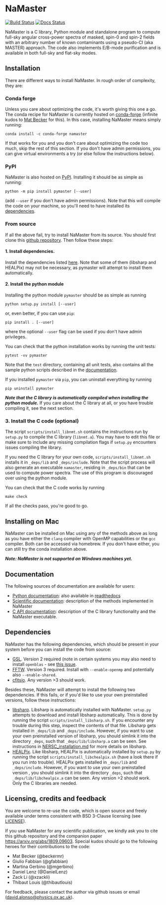 # NaMaster
[![Build Status](https://travis-ci.org/LSSTDESC/NaMaster.svg?branch=master)](https://travis-ci.org/LSSTDESC/NaMaster)
[![Docs Status](https://readthedocs.org/projects/namaster/badge/?version=latest)](http://namaster.readthedocs.io/)

NaMaster is a C library, Python module and standalone program to compute full-sky angular cross-power spectra of masked, spin-0 and spin-2 fields with an arbitrary number of known contaminants using a pseudo-Cl (aka MASTER) approach. The code also implements E/B-mode purification and is available in both full-sky and flat-sky modes.


## Installation

There are different ways to install NaMaster. In rough order of complexity, they are:

### Conda forge 
Unless you care about optimizing the code, it's worth giving this one a go. The conda recipe for NaMaster is currently hosted on [conda-forge](https://anaconda.org/conda-forge/namaster) (infinite kudos to [Mat Becker](https://github.com/beckermr) for this). In this case, installing NaMaster means simply running:
```
conda install -c conda-forge namaster
```
If that works for you and you don't care about optimizing the code too much, skip the rest of this section. If you don't have admin permissions, you can give virtual environments a try (or else follow the instructions below).

### PyPI
NaMaster is also hosted on [PyPI](https://pypi.org/project/pymaster). Installing it should be as simple as running:
```
python -m pip install pymaster [--user]
```
(add `--user` if you don't have admin permissions). Note that this will compile the code on your machine, so you'll need to have installed its [dependencies](#dependencies).

### From source
If all the above fail, try to install NaMaster from its source. You should first clone this [github repository](https://github.com/LSSTDESC/NaMaster). Then follow these steps:

#### 1. Install dependencies.
Install the dependencies listed [here](#dependencies). Note that some of them (libsharp and HEALPix) may not be necessary, as pymaster will attempt to install them automatically.

#### 2. Install the python module
Installing the python module `pymaster` should be as simple as running
```
python setup.py install [--user]
```
or, even better, if you can use `pip`:
```
pip install . [--user]
```
where the optional `--user` flag can be used if you don't have admin privileges.

You can check that the python installation works by running the unit tests:
```
pytest -vv pymaster
```
Note that the `test` directory, containing all unit tests, also contains all the sample python scripts described in the [documentation](https://namaster.readthedocs.io).

If you installed `pymaster` via `pip`, you can uninstall everything by running
```
pip uninstall pymaster
```

***Note that the C library is automatically compiled when installing the python module.*** If you care about the C library at all, or you have trouble compiling it, see the next section.

### 3. Install the C code (optional)
The script `scripts/install_libnmt.sh` contains the instructions run by `setup.py` to compile the C library (`libnmt.a`). You may have to edit this file or make sure to include any missing compilation flags if `setup.py` encounters issues compiling the library.

If you need the C library for your own code, `scripts/install_libnmt.sh` installs it in `_deps/lib` and `_deps/include`. Note that the script process will also generate an executable `namaster`, residing in `_deps/bin` that can be used to compute power spectra. The use of this program is discouraged over using the python module.

You can check that the C code works by running
```
make check
```
If all the checks pass, you're good to go.


## Installing on Mac

NaMaster can be installed on Mac using any of the methods above as long as you have either the `clang` compiler with OpenMP capabilities or the `gcc` compiler. Both can be accessed via homebrew. If you don't have either, you can still try the conda installation above.

***Note: NaMaster is not supported on Windows machines yet.***


## Documentation 
The following sources of documentation are available for users:
* [Python documentation](doc/build/html/index.html): also available in [readthedocs](http://namaster.readthedocs.io)
* [Scientific documentation](doc/doc_scientific.pdf): description of the methods implemented in NaMaster
* [C API documentation](doc/doc_C_API.pdf): description of the C library functionality and the NaMaster executable.


## Dependencies
NaMaster has the following dependencies, which should be present in your system before you can install the code from source:
* [GSL](https://www.gnu.org/software/gsl/). Version 2 required (note in certain systems you may also need to install `openblas` - see [this issue](https://github.com/LSSTDESC/NaMaster/issues/106).
* [FFTW](http://www.fftw.org/). Version 3 required. Install with `--enable-openmp` and potentially also `--enable-shared`.
* [cfitsio](https://heasarc.gsfc.nasa.gov/fitsio/). Any version >3 should work.

Besides these, NaMaster will attempt to install the following two dependencies. If this fails, or if you'd like to use your own preinstalled versions, follow these instructions:
* [libsharp](https://github.com/Libsharp/libsharp). Libsharp is automatically installed with NaMaster. `setup.py` attempts to download and install libsharp automatically. This is done by running the script `scripts/install_libsharp.sh`. If you encounter any trouble during this step, inspect the contents of that file. Libsharp gets installed in `_deps/lib` and `_deps/include`. However, if you want to use your own preinstalled version of libsharp, you should simlink it into the directory `_deps`, such that `_deps/lib/libsharp.a` can be seen. See instructions in [NERSC_installation.md](NERSC_installation.md) for more details on libsharp. 
* [HEALPix](https://sourceforge.net/projects/healpix/). Like libsharp, HEALPix is automatically installed by `setup.py` by running the script `scripts/install_libchealpix.sh` (have a look there if you run into trouble). HEALPix gets installed in `_deps/lib` and `_deps/include`. However, if you want to use your own preinstalled version , you should simlink it into the directory `_deps`, such that `_deps/lib/libchealpix.a` can be seen. Any version >2 should work. Only the C libraries are needed.


## Licensing, credits and feedback
You are welcome to re-use the code, which is open source and freely available under terms consistent with BSD 3-Clause licensing (see [LICENSE](LICENSE)).

If you use NaMaster for any scientific publication, we kindly ask you to cite this github repository and the companion paper https://arxiv.org/abs/1809.09603. Special kudos should go to the following heroes for their contributions to the code:
- Mat Becker (@beckermr)
- Giulio Fabbian (@gfabbian)
- Martina Gerbino (@mgerbino)
- Daniel Lenz (@DanielLenz)
- Zack Li (@xzackli)
- Thibaut Louis (@thibautlouis)

For feedback, please contact the author via github issues or email (david.alonso@physics.ox.ac.uk).
